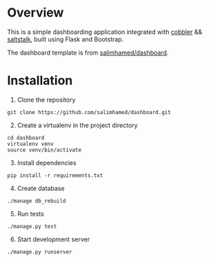# Overview

This is a simple dashboarding application integrated with [cobbler](http://cobbler.github.io/manuals/quickstart/) && [saltstalk](https://github.com/saltstack), built using Flask and Bootstrap.

The dashboard template is from [salimhamed/dashboard](https://github.com/salimhamed/dashboard).


# Installation

1. Clone the repository

  ```
  git clone https://github.com/salimhamed/dashboard.git
  ```

2. Create a virtualenv in the project directory

  ```
  cd dashboard
  virtualenv venv
  source venv/bin/activate
  ```

3. Install dependencies

  ```
  pip install -r requirements.txt
  ```

4. Create database

  ```
  ./manage db_rebuild
  ```

5. Run tests

  ```
  ./manage.py test
  ```

6. Start development server

  ```
  ./manage.py runserver
  ```


